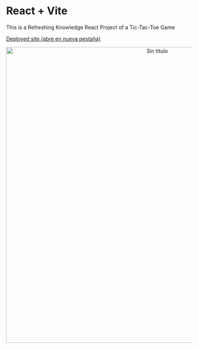 # React + Vite

This is a Refreshing Knowledge React Project of a Tic-Tac-Toe Game

[Deployed site (abre en nueva pestaña)](https://tic-tac-toe-game-pt2x1k3me-roxzkil.vercel.app/)

<p align="center">
  <img height="800" src="https://i.ibb.co/yNm45P0/Sin-t-tulo.jpg" alt="Sin título">
</p>
